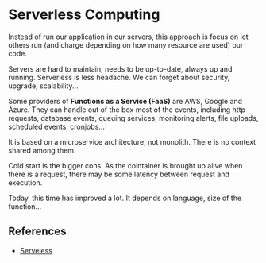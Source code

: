 # Serverless Computing

Instead of run our application in our servers, this approach is focus on let others run (and charge depending on how many resource are used) our code.

Servers are hard to maintain, needs to be up-to-date, always up and running. Serverless is less headache. We can forget about security, upgrade, scalability...

Some providers of **Functions as a Service (FaaS)** are AWS, Google and Azure. They can handle out of the box most of the events, including http requests, database events, queuing services, monitoring alerts, file uploads, scheduled events, cronjobs...

It is based on a microservice architecture, not monolith. There is no context shared among them.

Cold start is the bigger cons. As the cointainer is brought up alive when there is a request, there may be some latency between request and execution.

Today, this time has improved a lot. It depends on language, size of the function...

## References

- [Serveless](https://serverless-stack.com/chapters/what-is-serverless.html)
